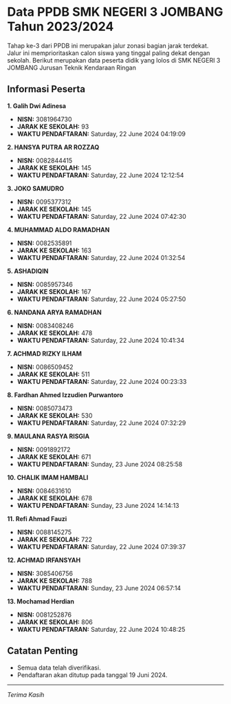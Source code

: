 # Data PPDB SMK NEGERI 3 JOMBANG Tahun 2023/2024
Tahap ke-3 dari PPDB ini merupakan jalur zonasi bagian jarak terdekat. Jalur ini memprioritaskan calon siswa yang tinggal paling dekat dengan sekolah.
Berikut merupakan data peserta didik yang lolos di SMK NEGERI 3 JOMBANG Jurusan Teknik Kendaraan Ringan

## Informasi Peserta 
**1. Galih Dwi Adinesa**
- **NISN:** 3081964730
- **JARAK KE SEKOLAH:** 93
- **WAKTU PENDAFTARAN:** Saturday, 22 June 2024 04:19:09

**2. HANSYA PUTRA AR ROZZAQ**
- **NISN:** 0082844415
- **JARAK KE SEKOLAH:** 145
- **WAKTU PENDAFTARAN:** Saturday, 22 June 2024 12:12:54

**3. JOKO SAMUDRO**
- **NISN:** 0095377312
- **JARAK KE SEKOLAH:** 145
- **WAKTU PENDAFTARAN:** Saturday, 22 June 2024 07:42:30

**4. MUHAMMAD ALDO RAMADHAN**
- **NISN:** 0082535891
- **JARAK KE SEKOLAH:** 163
- **WAKTU PENDAFTARAN:** Saturday, 22 June 2024 01:32:54

**5. ASHADIQIN**
- **NISN:** 0085957346
- **JARAK KE SEKOLAH:** 167
- **WAKTU PENDAFTARAN:** Saturday, 22 June 2024 05:27:50

**6. NANDANA ARYA RAMADHAN**
- **NISN:** 0083408246
- **JARAK KE SEKOLAH:** 478
- **WAKTU PENDAFTARAN:** Saturday, 22 June 2024 10:41:34

**7. ACHMAD RIZKY ILHAM**
- **NISN:** 0086509452
- **JARAK KE SEKOLAH:** 511
- **WAKTU PENDAFTARAN:** Saturday, 22 June 2024 00:23:33

**8. Fardhan Ahmed Izzudien Purwantoro**
- **NISN:** 0085073473
- **JARAK KE SEKOLAH:** 530
- **WAKTU PENDAFTARAN:** Saturday, 22 June 2024 07:32:29

**9. MAULANA RASYA RISGIA**
- **NISN:** 0091892172
- **JARAK KE SEKOLAH:** 671
- **WAKTU PENDAFTARAN:** Sunday, 23 June 2024 08:25:58

**10. CHALIK IMAM HAMBALI**
- **NISN:** 0084631610
- **JARAK KE SEKOLAH:** 678
- **WAKTU PENDAFTARAN:** Sunday, 23 June 2024 14:14:13

**11. Refi Ahmad Fauzi**
- **NISN:** 0088145275
- **JARAK KE SEKOLAH:** 722
- **WAKTU PENDAFTARAN:** Saturday, 22 June 2024 07:39:37

**12. ACHMAD IRFANSYAH**
- **NISN:** 3085406756
- **JARAK KE SEKOLAH:** 788
- **WAKTU PENDAFTARAN:** Sunday, 23 June 2024 06:57:14

**13. Mochamad Herdian**
- **NISN:** 0081252876
- **JARAK KE SEKOLAH:** 806
- **WAKTU PENDAFTARAN:** Saturday, 22 June 2024 10:48:25

## Catatan Penting

- Semua data telah diverifikasi.
- Pendaftaran akan ditutup pada tanggal 19 Juni 2024.
---
_Terima Kasih_